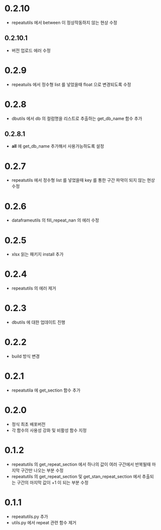 # 0.2.10
- repeatutils 에서 between 이 정상작동하지 않는 현상 수정
## 0.2.10.1
- 버전 업로드 에러 수정
# 0.2.9
- repeatuils 에서 정수형 list 를 넣었을때 float 으로 변경되도록 수정
# 0.2.8
- dbutils 에서 db 의 컬럼명을 리스트로 추출하는 get_db_name 함수 추가
## 0.2.8.1
- __all__ 에 get_db_name 추가해서 사용가능하도록 설정
# 0.2.7
- repeatutils 에서 정수형 list 를 넣었을때 key 를 통한 구간 파악이 되지 않는 현상 수정
# 0.2.6
- dataframeutils 의 fill_repeat_nan 의 에러 수정
# 0.2.5
- xlsx 읽는 패키지 install 추가
# 0.2.4
- repeatutils 의 에러 제거
# 0.2.3
- dbutils 에 대한 업데이트 진행
# 0.2.2
- build 방식 변경
# 0.2.1
- repeatutila 에 get_section 함수 추가
# 0.2.0 
- 정식 최초 배포버전
- 각 함수의 사용성 강화 및 비활성 함수 지정
# 0.1.2
- repeatutils 의 get_repeat_section 에서 하나의 값이 여러 구간에서 반복될때 마지막 구간만 나오는 부분 수정
- repeatutils 의 get_repeat_section 및 get_stan_repeat_section 에서 추출되는 구간의 마지막 값이 +1 이 되는 부분 수정
# 0.1.1
- repeatutils.py 추가
- utils.py 에서 repeat 관련 함수 제거